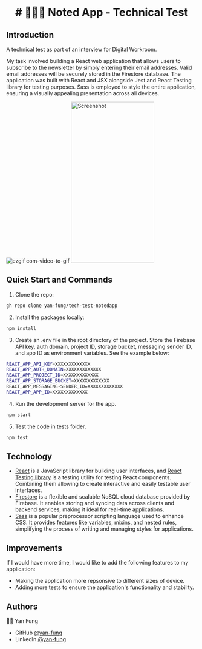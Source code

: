 <h1 align="center">
# 📱🎤📓 Noted App - Technical Test
</h1>

## Introduction 
A technical test as part of an interview for Digital Workroom.

My task involved building a React web application that allows users to subscribe to the newsletter by simply entering their email addresses. Valid email addresses will be securely stored in the Firestore database. The application was built with React and JSX alongside Jest and React Testing library for testing purposes. Sass is employed to style the entire application, ensuring a visually appealing presentation across all devices.

![ezgif com-video-to-gif](https://github.com/yan-fung/tech-test-notedapp/assets/106375522/4e1259fa-66f1-4de0-b594-fccd0bc518f6) <img width="220" height="425" alt="Screenshot" src="https://github.com/yan-fung/tech-test-notedapp/assets/106375522/2219d14f-d317-494c-b247-3feb3f3e4475"> 

## Quick Start and Commands

1. Clone the repo:

```bash
gh repo clone yan-fung/tech-test-notedapp
```

2. Install the packages locally:

```bash
npm install
```

3. Create an .env file in the root directory of the project. Store the Firebase API key, auth domain, project ID, storage bucket, messaging sender ID, and app ID as environment variables. See the example below:

```bash
REACT_APP_API_KEY=XXXXXXXXXXXXX
REACT_APP_AUTH_DOMAIN=XXXXXXXXXXXXX
REACT_APP_PROJECT_ID=XXXXXXXXXXXXX
REACT_APP_STORAGE_BUCKET=XXXXXXXXXXXXX
REACT_APP_MESSAGING-SENDER_ID=XXXXXXXXXXXXX
REACT_APP_APP_ID=XXXXXXXXXXXXX
```

4. Run the development server for the app.

```bash
npm start
```

5. Test the code in tests folder. 

```bash
npm test
```

## Technology
- [React](https://legacy.reactjs.org/docs/getting-started.html) is a JavaScript library for building user interfaces, and [React Testing library](https://testing-library.com/docs/react-testing-library/intro/) is a testing utility for testing React components. Combining them allowing to create interactive and easily testable user interfaces.
- [Firestore](https://firebase.google.com/docs/firestore) is a flexible and scalable NoSQL cloud database provided by Firebase. It enables storing and syncing data across clients and backend services, making it ideal for real-time applications.
- [Sass](https://sass-lang.com/install/) is a popular preprocessor scripting language used to enhance CSS. It provides features like variables, mixins, and nested rules, simplifying the process of writing and managing styles for applications.
  
## Improvements
If I would have more time, I would like to add the following features to my application:
- Making the application more repsonsive to different sizes of device.
- Adding more tests to ensure the application's functionality and stability.

## Authors
🧑‍🚀 Yan Fung
- GitHub [@yan-fung](https://github.com/yan-fung)
- LinkedIn [@yan-fung](https://www.linkedin.com/in/yan-fung-4082401a4/)
